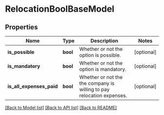 # RelocationBoolBaseModel


## Properties
Name | Type | Description | Notes
------------ | ------------- | ------------- | -------------
**is_possible** | **bool** | Whether or not the option is possible. | [optional] 
**is_mandatory** | **bool** | Whether or not the option is mandatory. | [optional] 
**is_all_expenses_paid** | **bool** | Whether or not the the company is willing to pay relocation expenses. | [optional] 

[[Back to Model list]](../README.md#documentation-for-models) [[Back to API list]](../README.md#documentation-for-api-endpoints) [[Back to README]](../README.md)


